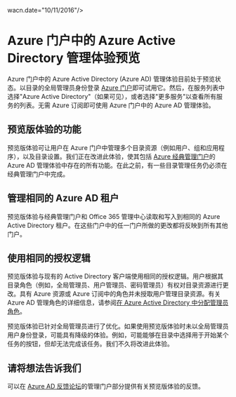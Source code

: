 <properties
	pageTitle="Azure Active Directory 预览版说明 | Azure"
	description="本主题介绍经典管理门户中的 Azure Active Directory 与 Azure 门户中的 Azure Active Directory 预览版之间的差异。"
	services="active-directory"
	documentationCenter=""
	authors="curtand"
	manager="femila"
	editor=""/>

<tags
	ms.service="active-directory"
	ms.workload="identity"
	ms.tgt_pltfrm="na"
	ms.devlang="na"
	ms.topic="article"
	ms.date="09/12/2016"
	ms.author="curtand"
   wacn.date="10/11/2016"/>
   	wacn.date="10/11/2016"/>


# Azure 门户中的 Azure Active Directory 管理体验预览

Azure 门户中的 Azure Active Directory (Azure AD) 管理体验目前处于预览状态。以目录的全局管理员身份登录 [Azure 门户](https://portal.azure.cn)即可试用它。然后，在服务列表中选择"Azure Active Directory"（如果可见），或者选择"更多服务"以查看所有服务的列表。无需 Azure 订阅即可使用 Azure 门户中的 Azure AD 管理体验。


## 预览版体验的功能

预览版体验可让用户在 Azure 门户中管理多个目录资源（例如用户、组和应用程序），以及目录设置。我们正在改进此体验，使其包括 [Azure 经典管理门户](https://manage.windowsazure.cn)的 Azure AD 管理体验中存在的所有功能。在此之前，有一些目录管理任务仍必须在经典管理门户中完成。

## 管理相同的 Azure AD 租户

预览版体验与经典管理门户和 Office 365 管理中心读取和写入到相同的 Azure Active Directory 租户。在这些门户中的任一门户所做的更改都将反映到所有其他门户。

## 使用相同的授权逻辑

预览版体验与现有的 Active Directory 客户端使用相同的授权逻辑。用户根据其目录角色（例如，全局管理员、用户管理员、密码管理员）有权对目录资源进行更改。具有 Azure 资源或 Azure 订阅中的角色并未授取用户管理目录资源。有关 Azure AD 管理角色的详细信息，请参阅[在 Azure Active Directory 中分配管理员角色](/documentation/articles/active-directory-assign-admin-roles/)。

预览版体验已针对全局管理员进行了优化。如果使用预览版体验时未以全局管理员用户身份登录，可能具有降级的体验。例如，可能能够在目录中选择用于开始某个任务的按钮，但却无法完成该任务。我们不久将改进此体验。
 
## 请将想法告诉我们

可以在 [Azure AD 反馈论坛](https://social.msdn.microsoft.com/Forums/home?forum=WindowsAzureAD&filter=alltypes&sort=lastpostdesc)的管理门户部分提供有关预览版体验的反馈。

<!---HONumber=Mooncake_0926_2016-->
